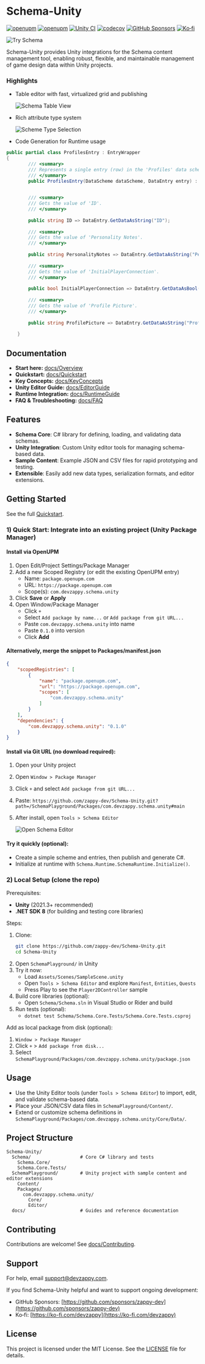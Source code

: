 # Schema-Unity

[![openupm](https://img.shields.io/npm/v/com.devzappy.schema.unity?label=openupm&registry_uri=https://package.openupm.com)](https://openupm.com/packages/com.devzappy.schema.unity/)
[![openupm](https://img.shields.io/badge/dynamic/json?color=brightgreen&label=downloads&query=%24.downloads&suffix=%2Fmonth&url=https%3A%2F%2Fpackage.openupm.com%2Fdownloads%2Fpoint%2Flast-month%2Fcom.devzappy.schema.unity)](https://openupm.com/packages/com.devzappy.schema.unity/)
[![Unity CI](https://github.com/zappy-dev/Schema-Unity/actions/workflows/dotnet.yml/badge.svg?branch=main)](https://github.com/zappy-dev/Schema-Unity/actions/workflows/dotnet.yml)
[![codecov](https://codecov.io/gh/zappy-dev/Schema-Unity/branch/main/graph/badge.svg)](https://codecov.io)
[![GitHub Sponsors](https://img.shields.io/github/sponsors/zappy-dev?style=social)](https://github.com/sponsors/zappy-dev)
[![Ko‑fi](https://img.shields.io/badge/Ko--fi-support-%23FF5E5B?logo=kofi&logoColor=white)](https://ko-fi.com/devzappy)

![Try Schema](docs/schema_brand_600x300.png)

Schema-Unity provides Unity integrations for the Schema content management tool, enabling robust, flexible, and maintainable management of game design data within Unity projects.

### Highlights
- Table editor with fast, virtualized grid and publishing
  
  ![Schema Table View](docs/images/schema_window_table_view.png)

- Rich attribute type system
  
  ![Scheme Type Selection](docs/images/scheme_type_selection.png)

- Code Generation for Runtime usage

```csharp
public partial class ProfilesEntry : EntryWrapper
{
        /// <summary>
        /// Represents a single entry (row) in the 'Profiles' data scheme.
        /// </summary>
        public ProfilesEntry(DataScheme dataScheme, DataEntry entry) : base(dataScheme, entry) {}

     
        /// <summary>
        /// Gets the value of 'ID'.
        /// </summary>
     
        public string ID => DataEntry.GetDataAsString("ID");
     
        /// <summary>
        /// Gets the value of 'Personality Notes'.
        /// </summary>
     
        public string PersonalityNotes => DataEntry.GetDataAsString("Personality Notes");
     
        /// <summary>
        /// Gets the value of 'InitialPlayerConnection'.
        /// </summary>
     
        public bool InitialPlayerConnection => DataEntry.GetDataAsBool("InitialPlayerConnection");
     
        /// <summary>
        /// Gets the value of 'Profile Picture'.
        /// </summary>
     
        public string ProfilePicture => DataEntry.GetDataAsString("Profile Picture");
 
    }
```

## Documentation

- **Start here:** [docs/Overview](docs/Overview.md)
- **Quickstart:** [docs/Quickstart](docs/Quickstart.md)
- **Key Concepts:** [docs/KeyConcepts](docs/KeyConcepts.md)
- **Unity Editor Guide:** [docs/EditorGuide](docs/EditorGuide.md)
- **Runtime Integration:** [docs/RuntimeGuide](docs/RuntimeGuide.md)
- **FAQ & Troubleshooting:** [docs/FAQ](docs/FAQ.md)

## Features

- **Schema Core**: C# library for defining, loading, and validating data schemas.
- **Unity Integration**: Custom Unity editor tools for managing schema-based data.
- **Sample Content**: Example JSON and CSV files for rapid prototyping and testing.
- **Extensible**: Easily add new data types, serialization formats, and editor extensions.

## Getting Started

See the full [Quickstart](docs/Quickstart.md).

### 1) Quick Start: Integrate into an existing project (Unity Package Manager)

#### Install via OpenUPM
1. Open Edit/Project Settings/Package Manager
2. Add a new Scoped Registry (or edit the existing OpenUPM entry)
   - Name: `package.openupm.com`
   - URL: `https://package.openupm.com`
   - Scope(s): `com.devzappy.schema.unity`
3. Click **Save** or **Apply**
4. Open Window/Package Manager
   - Click `+`
   - Select `Add package by name...` or `Add package from git URL...`
   - Paste `com.devzappy.schema.unity` into name
   - Paste `0.1.0` into version
   - Click **Add**
   
#### Alternatively, merge the snippet to Packages/manifest.json 
```json
{
    "scopedRegistries": [
        {
            "name": "package.openupm.com",
            "url": "https://package.openupm.com",
            "scopes": [
                "com.devzappy.schema.unity"
            ]
        }
    ],
    "dependencies": {
        "com.devzappy.schema.unity": "0.1.0"
    }
}
```

#### Install via Git URL (no download required):
1. Open your Unity project
2. Open `Window > Package Manager`
3. Click `+` and select `Add package from git URL...`
4. Paste: `https://github.com/zappy-dev/Schema-Unity.git?path=/SchemaPlayground/Packages/com.devzappy.schema.unity#main`
5. After install, open `Tools > Schema Editor`
   
   ![Open Schema Editor](docs/images/unity_open_schema_editor.png)

#### Try it quickly (optional):
- Create a simple scheme and entries, then publish and generate C#.
- Initialize at runtime with `Schema.Runtime.SchemaRuntime.Initialize()`.

### 2) Local Setup (clone the repo)

Prerequisites:
- **Unity** (2021.3+ recommended)
- **.NET SDK 8** (for building and testing core libraries)

Steps:
1. Clone:
   ```bash
   git clone https://github.com/zappy-dev/Schema-Unity.git
   cd Schema-Unity
   ```
2. Open `SchemaPlayground/` in Unity
3. Try it now:
   - Load `Assets/Scenes/SampleScene.unity`
   - Open `Tools > Schema Editor` and explore `Manifest`, `Entities`, `Quests`
   - Press Play to see the `Player2DController` sample
4. Build core libraries (optional):
   - Open `Schema/Schema.sln` in Visual Studio or Rider and build
5. Run tests (optional):
   - `dotnet test Schema/Schema.Core.Tests/Schema.Core.Tests.csproj`

Add as local package from disk (optional):
1. `Window > Package Manager`
2. Click `+` > `Add package from disk...`
3. Select `SchemaPlayground/Packages/com.devzappy.schema.unity/package.json`

## Usage

- Use the Unity Editor tools (under `Tools > Schema Editor`) to import, edit, and validate schema-based data.
- Place your JSON/CSV data files in `SchemaPlayground/Content/`.
- Extend or customize schema definitions in `SchemaPlayground/Packages/com.devzappy.schema.unity/Core/Data/`. 

## Project Structure

```
Schema-Unity/
  Schema/                  # Core C# library and tests
    Schema.Core/
    Schema.Core.Tests/
  SchemaPlayground/        # Unity project with sample content and editor extensions
    Content/
    Packages/
      com.devzappy.schema.unity/
        Core/
        Editor/
  docs/                    # Guides and reference documentation
```

## Contributing

Contributions are welcome! See [docs/Contributing](docs/Contributing.md).

## Support

For help, email support@devzappy.com.

If you find Schema-Unity helpful and want to support ongoing development:
- GitHub Sponsors: [https://github.com/sponsors/zappy-dev](https://github.com/sponsors/zappy-dev)
- Ko‑fi: [https://ko-fi.com/devzappy](https://ko-fi.com/devzappy)

## License

This project is licensed under the MIT License. See the [LICENSE](LICENSE) file for details.
